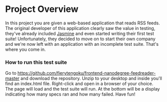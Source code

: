 # Project Overview

In this project you are given a web-based application that reads RSS feeds. The original developer of this application clearly saw the value in testing, they've already included [Jasmine](http://jasmine.github.io/) and even started writing their first test suite! Unfortunately, they decided to move on to start their own company and we're now left with an application with an incomplete test suite. That's where you come in.


### How to run this test suite

Go to https://github.com/fierytengoku/frontend-nanodegree-feedreader-master and download the repository.
Unzip to your desktop and inside you'll find an index.html file. Right-click and open in a browser of your choice. The page will load and the test suite will run. At the bottom will be a display indicating how many specs ran and how many failed. Have fun!